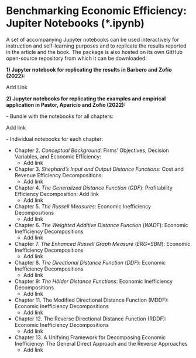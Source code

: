 # Benchmarking Economic Efficiency: Jupiter Notebooks (*.ipynb)

<!-- wp:paragraph -->
<p>A set of accompanying Jupyter notebooks can be used interactively for instruction and self-learning purposes and to replicate the results reported in the article and the book. The package is also hosted on its own GitHub open-source repository from which it can be downloaded:</p>
<!-- /wp:paragraph -->

<!-- wp:paragraph -->
<p></p>
<!-- /wp:paragraph -->

<!-- wp:paragraph -->
**1) Jupyter notebook for replicating the results in Barbero and Zofío (2022):**
<!-- /wp:paragraph -->

<!-- wp:paragraph -->
<p> Add Link </p>
<!-- /wp:paragraph -->

<!-- wp:paragraph -->
<p> </p>
<!-- /wp:paragraph -->

<!-- wp:paragraph -->
**2) Jupyter notebooks for replicating the examples and empirical application in Pastor, Aparicio and Zofío (2022):**
<!-- /wp:paragraph -->

<!-- wp:paragraph -->
<p> - Bundle with the notebooks for all chapters:</p>
<!-- /wp:paragraph -->

<!-- wp:paragraph -->
<p>    Add link</p>
<!-- /wp:paragraph -->

<!-- wp:paragraph -->
<p>- Individual notebooks for each chapter: </p>
<!-- /wp:paragraph -->

<!-- wp:list {"style":{"typography":{"fontSize":"14px"}}} -->
<ul style="font-size:14px"><li>Chapter 2. <em>Conceptual Background</em>: Firms’ Objectives, Decision Variables, and Economic Efficiency: <ul><li>Add link</li></ul></li><li>Chapter 3. <em>Shephard’s Input and Output Distance Functions</em>: Cost and Revenue Efficiency Decompositions: <ul><li>Add link</li></ul></li><li>Chapter 4. <em>The Generalized Distance Function </em>(<em>GDF</em>): Profitability Efficiency Decomposition: Add link<ul><li>Add link</li></ul></li><li>Chapter 5.  <em>The Russell Measures</em>: Economic Inefficiency Decompositions<ul><li>Add link</li></ul></li><li>Chapter 6. <em>The Weighted Additive Distance Function </em>(<em>WADF</em>): Economic Inefficiency Decompositions<ul><li>Add link</li></ul></li><li>Chapter 7. <em>The Enhanced Russell Graph Measure </em>(<em>ERG=SBM</em>): Economic Inefficiency Decompositions<ul><li>Add link</li></ul></li><li>Chapter 8. <em>The Directional Distance Function </em>(<em>DDF</em>): Economic Inefficiency Decompositions<ul><li>Add link</li></ul></li><li>Chapter 9: <em>The Hölder Distance Functions</em>: Economic Inefficiency Decompositions<ul><li>Add link</li></ul></li><li>Chapter 11. The Modified Directional Distance Function (MDDF): Economic Inefficiency Decompositions<ul><li>Add link</li></ul></li><li>Chapter 12. The Reverse Directional Distance Function (RDDF): Economic Inefficiency Decompositions<ul><li>Add link</li></ul></li><li>Chapter 13. A Unifying Framework for Decomposing Economic Inefficiency: The General Direct Approach and the Reverse Approaches<ul><li>Add link</li></ul></li></ul>
<!-- /wp:list -->
